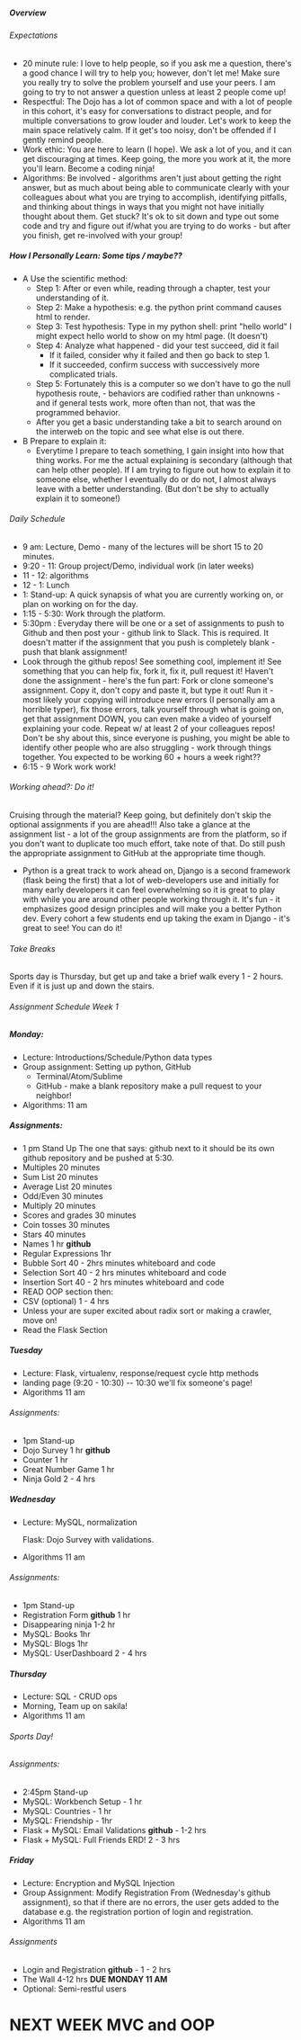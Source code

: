 ##### Overview
###### Expectations
- 20 minute rule: I love to help people, so if you ask me a question, there's a good chance I will try to help you; however, don't let me!  Make sure you really try to solve the problem yourself and use your peers.  I am going to try to not answer a question unless at least 2 people come up!
- Respectful:  The Dojo has a lot of common space and with a lot of people in this cohort, it's easy for conversations to distract people, and for multiple conversations to grow louder and louder.  Let's work to keep the main space relatively calm.  If it get's too noisy, don't be offended if I gently remind people.
- Work ethic:  You are here to learn (I hope).  We ask a lot of you, and it can get discouraging at times.  Keep going, the more you work at it, the more you'll learn.  Become a coding ninja!
- Algorithms: Be involved - algorithms aren't just about getting the right answer, but as much about being able to communicate clearly with your colleagues about what you are trying to accomplish, identifying pitfalls, and thinking about things in ways that you might not have initially thought about them.  Get stuck?  It's ok to sit down and type out some code and try and figure out if/what you are trying to do works - but after you finish, get re-involved with your group!

##### How I Personally Learn: Some tips / maybe??
- A Use the scientific method:
  - Step 1: After or even while, reading through a chapter, test your understanding of it.
  - Step 2:  Make a hypothesis: e.g. the python print command causes html to render.
  - Step 3: Test hypothesis:  Type in my python shell: print "hello world" I might expect hello world to show on my html page.  (It doesn't)
  - Step 4: Analyze what happened - did your test succeed, did it fail
    - If it failed, consider why it failed and then go back to step 1.
    - If it succeeded, confirm success with successively more complicated trials.
  - Step 5: Fortunately this is a computer so we don't have to go the null hypothesis route, - behaviors are codified rather than unknowns - and if general tests work, more often than not, that was the programmed behavior.
  - After you get a basic understanding take a bit to search around on the interweb on the topic and see what else is out there.
- B Prepare to explain it:
  - Everytime I prepare to teach something, I gain insight into how that thing works.  For me the actual explaining is secondary (although that can help other people).  If I am trying to figure out how to explain it to someone else, whether I eventually do or do not, I almost always leave with a better understanding.  (But don't be shy to actually explain it to someone!)

###### Daily Schedule
- 9 am: Lecture, Demo - many of the lectures will be short 15 to 20 minutes.
- 9:20 - 11: Group project/Demo, individual work (in later weeks)
- 11 - 12: algorithms
- 12 - 1: Lunch   
- 1: Stand-up: A quick synapsis of what you are currently working on, or plan on working on for the day.
- 1:15 - 5:30: Work through the platform.
- 5:30pm : Everyday there will be one or a set of assignments to push to Github and then post your - github link to Slack.  This is required.  It doesn't matter if the assignment that you push is completely blank - push that blank assignment!  
- Look through the github repos!  See something cool, implement it!  See something that you can help fix, fork it, fix it, pull request it!  Haven't done the assignment - here's the fun part:
Fork or clone someone's assignment.  Copy it, don't copy and paste it, but type it out!  Run it - most likely your copying will introduce new errors (I personally am a horrible typer), fix those errors, talk yourself through what is going on, get that assignment DOWN, you can even make a video of yourself explaining your code.  Repeat w/ at least 2 of your colleagues repos!  Don't be shy about this, since everyone is pushing, you might be able to identify other people who are also struggling - work through things together.  You expected to be working 60 + hours a week right??
- 6:15 - 9 Work work work!  

###### Working ahead?: Do it!
Cruising through the material?  Keep going, but definitely don't skip the optional assignments if you are ahead!!! Also take a glance at the assignment list - a lot of the group assignments are from the platform, so if you don't want to duplicate too much effort, take note of that.  Do still push the appropriate assignment to GitHub at the appropriate time though.
- Python is a great track to work ahead on, Django is a second framework (flask being the first) that a lot of web-developers use and initially for many early developers it can feel overwhelming so it is great to play with while you are around other people working through it.  It's fun - it emphasizes good design principles and will make you a better Python dev.  Every cohort a few students end up taking the exam in Django - it's great to see!  You can do it!

###### Take Breaks
Sports day is Thursday, but get up and take a brief walk every 1 - 2 hours.  Even if it is just up and down the stairs.

###### Assignment Schedule Week 1
##### Monday:
- Lecture: Introductions/Schedule/Python data types
- Group assignment: Setting up python, GitHub
  - Terminal/Atom/Sublime  
  - GitHub - make a blank repository make a pull request to your neighbor!
- Algorithms: 11 am
##### Assignments:
- 1 pm Stand Up
The one that says: github next to it should be its own github repository and be pushed at 5:30.
- Multiples 20 minutes
- Sum List 20 minutes
- Average List 20 minutes
- Odd/Even 30 minutes
- Multiply 20 minutes
- Scores and grades  30 minutes
- Coin tosses 30 minutes
- Stars 40 minutes
- Names 1 hr **github**   
- Regular Expressions 1hr
- Bubble Sort 40 - 2hrs minutes  whiteboard and code
- Selection Sort 40 - 2 hrs minutes  whiteboard and code
- Insertion Sort 40 - 2 hrs minutes whiteboard and code
- READ OOP section then:
- CSV (optional) 1 - 4 hrs
- Unless your are super excited about radix sort or making a crawler, move on!
- Read the Flask Section

##### Tuesday
- Lecture: Flask, virtualenv, response/request cycle http methods
- landing page (9:20 - 10:30) -- 10:30 we'll fix someone's page!
- Algorithms 11 am
###### Assignments:
- 1pm Stand-up
- Dojo Survey 1 hr **github**
- Counter 1 hr
- Great Number Game 1 hr
- Ninja Gold 2 - 4 hrs

##### Wednesday
- Lecture: MySQL, normalization

  Flask: Dojo Survey with validations.
- Algorithms 11 am
###### Assignments:
- 1pm Stand-up
- Registration Form **github** 1 hr
- Disappearing ninja 1-2 hr
- MySQL: Books 1hr
- MySQL: Blogs 1hr
- MySQL: UserDashboard 2 - 4 hrs

##### Thursday
- Lecture: SQL - CRUD ops
- Morning, Team up on sakila!
- Algorithms 11 am
###### Sports Day!
###### Assignments:
- 2:45pm Stand-up
- MySQL: Workbench Setup - 1 hr
- MySQL: Countries - 1 hr
- MySQL: Friendship - 1hr
- Flask + MySQL: Email Validations **github** - 1-2 hrs
- Flask + MySQL: Full Friends ERD! 2 - 3 hrs

##### Friday
- Lecture: Encryption and MySQL Injection
- Group Assignment: Modify Registration From (Wednesday's github assignment), so that if there are no errors, the user gets added to the database e.g. the registration portion of login and registration.
- Algorithms 11 am
###### Assignments
- Login and Registration **github** - 1 - 2 hrs
- The Wall 4-12 hrs **DUE MONDAY 11 AM**
- Optional: Semi-restful users

# NEXT WEEK MVC and OOP
